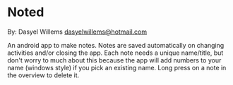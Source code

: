 # Noted
By: Dasyel Willems <dasyelwillems@hotmail.com>  

An android app to make notes. Notes are saved automatically on changing activities and/or closing the app.
Each note needs a unique name/title, but don't worry to much about this because the app will add numbers to your name (windows style) if you pick an existing name.
Long press on a note in the overview to delete it.
